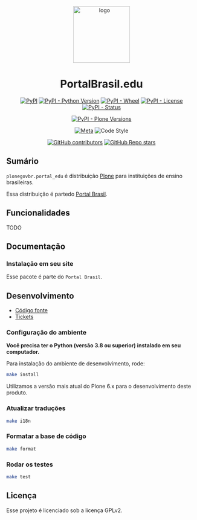 <div align="center"><img alt="logo" src="https://raw.githubusercontent.com/plonegovbr/plonegovbr.portal/main/docs/portalbrasil-edu.png" width="150" /></div>

<h1 align="center">PortalBrasil.edu</h1>

<div align="center">

[![PyPI](https://img.shields.io/pypi/v/plonegovbr.portal_edu)](https://pypi.org/project/plonegovbr.portal_edu/)
[![PyPI - Python Version](https://img.shields.io/pypi/pyversions/plonegovbr.portal_edu)](https://pypi.org/project/plonegovbr.portal_edu/)
[![PyPI - Wheel](https://img.shields.io/pypi/wheel/plonegovbr.portal_edu)](https://pypi.org/project/plonegovbr.portal_edu/)
[![PyPI - License](https://img.shields.io/pypi/l/plonegovbr.portal_edu)](https://pypi.org/project/plonegovbr.portal_edu/)
[![PyPI - Status](https://img.shields.io/pypi/status/plonegovbr.portal_edu)](https://pypi.org/project/plonegovbr.portal_edu/)


[![PyPI - Plone Versions](https://img.shields.io/pypi/frameworkversions/plone/plonegovbr.portal_edu)](https://pypi.org/project/plonegovbr.portal_edu/)

[![Meta](https://github.com/plonegovbr/plonegovbr.portal_edu/actions/workflows/meta.yml/badge.svg)](https://github.com/plonegovbr/plonegovbr.portal_edu/actions/workflows/meta.yml)
![Code Style](https://img.shields.io/badge/Code%20Style-Black-000000)

[![GitHub contributors](https://img.shields.io/github/contributors/plonegovbr/plonegovbr.portal_edu)](https://github.com/plonegovbr/plonegovbr.portal_edu)
[![GitHub Repo stars](https://img.shields.io/github/stars/plonegovbr/plonegovbr.portal_edu?style=social)](https://github.com/plonegovbr/plonegovbr.portal_edu)

</div>

## Sumário

`plonegovbr.portal_edu` é distribuição [Plone](https://plone.org.br/) para instituições de ensino brasileiras.

Essa distribuição é partedo [Portal Brasil](https://plone.org.br/projetos/portal-brasil).

## Funcionalidades

TODO

## Documentação

### Instalação em seu site

Esse pacote é parte do `Portal Brasil`.

## Desenvolvimento

- [Código fonte](https://github.com/plonegovbr/plonegovbr.portal_edu/)
- [Tickets](https://github.com/plonegovbr/plonegovbr.portal/issues)

### Configuração do ambiente

**Você precisa ter o Python (versão 3.8 ou superior) instalado em seu computador.**

Para instalação do ambiente de desenvolvimento, rode:

```bash
make install
```

Utilizamos a versão mais atual do Plone 6.x para o desenvolvimento deste produto.

### Atualizar traduções

```bash
make i18n
```
### Formatar a base de código

```bash
make format
```
### Rodar os testes

```bash
make test
```

## Licença

Esse projeto é licenciado sob a licença GPLv2.
